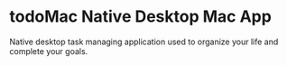 # todoMac Native Desktop Mac App
 Native desktop task managing application used to organize your life and complete your goals.

